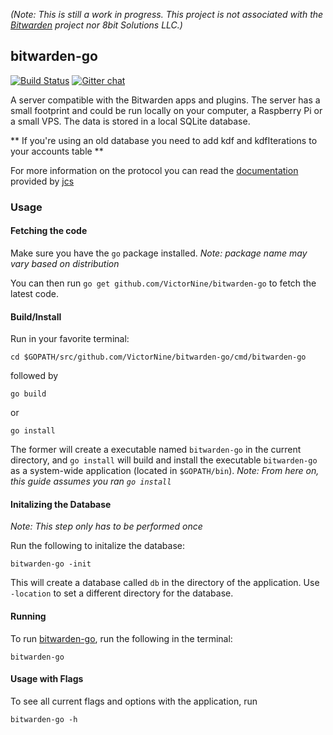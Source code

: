 *(Note: This is still a work in progress.
This project is not associated with the
[Bitwarden](https://bitwarden.com/)
project nor 8bit Solutions LLC.)*

## bitwarden-go

[![Build Status](https://travis-ci.org/VictorNine/bitwarden-go.svg?branch=master)](https://travis-ci.org/VictorNine/bitwarden-go)
[![Gitter chat](https://badges.gitter.im//bitwarden-go/Lobby.png)](https://gitter.im/bitwarden-go/Lobby "Gitter chat")


A server compatible with the Bitwarden apps and plugins. The server has a small footprint and could be run locally on your computer, a Raspberry Pi or a small VPS. The data is stored in a local SQLite database.

** If you're using an old database you need to add kdf and kdfIterations to your accounts table **

For more information on the protocol you can read the [documentation](https://github.com/jcs/bitwarden-ruby/blob/master/API.md) provided by [jcs](https://github.com/jcs)

### Usage
#### Fetching the code
Make sure you have the ```go``` package installed.
*Note: package name may vary based on distribution*

You can then run ```go get github.com/VictorNine/bitwarden-go``` to fetch the latest code.

#### Build/Install
Run in your favorite terminal:
```
cd $GOPATH/src/github.com/VictorNine/bitwarden-go/cmd/bitwarden-go
```
followed by
```
go build
```
or
```
go install
```
The former will create a executable named ```bitwarden-go``` in the current directory, and ```go install``` will build and install the executable ```bitwarden-go``` as a system-wide application (located in ```$GOPATH/bin```).
*Note: From here on, this guide assumes you ran ```go install```*

#### Initalizing the Database
*Note: This step only has to be performed once*

Run the following to initalize the database:
```
bitwarden-go -init
```
This will create a database called ```db``` in the directory of the application. Use `-location` to set a different directory for the database.

#### Running
To run [bitwarden-go](https://github.com/VictorNine/bitwarden-go), run the following in the terminal:
```
bitwarden-go
```

#### Usage with Flags
To see all current flags and options with the application, run
```
bitwarden-go -h
```
